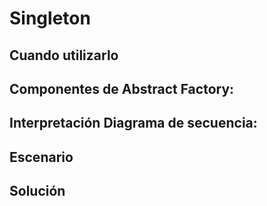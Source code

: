 # Singleton

## Cuando utilizarlo

## Componentes de Abstract Factory:

## Interpretación Diagrama de secuencia:

## Escenario

## Solución

